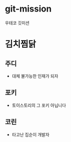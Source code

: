 # git-mission

우테코 깃미션

# 김치찜닭

## 주디

- 대체 불가능한 인재가 되자

## 포키

- 토이스토리의 그 포키 아닙니다

## 코린

- 타고난 집순이 개발자
